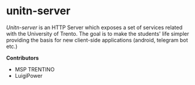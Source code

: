 # unitn-server
*Unitn-server* is an HTTP Server which exposes a set of services related with the University of Trento.
The goal is to make the students' life simpler providing the basis for new client-side applications (android, telegram bot etc.)

**Contributors**
- MSP TRENTINO
- LuigiPower

